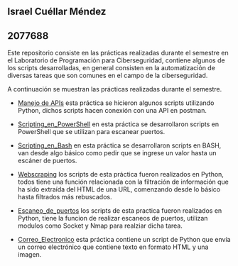 ## Israel Cuéllar Méndez
## 2077688

Este repositorio consiste en las prácticas realizadas durante el semestre en el Laboratorio de Programación para Ciberseguridad, contiene algunos de los scripts desarrolladas, en general consisten en la automatización de diversas tareas que son comunes en el campo de la ciberseguridad.

A continuación se muestran las prácticas realizadas durante el semestre.

- [Manejo de APIs](./Manejo_de_APIs/) esta práctica se hicieron algunos scripts utilizando Python, dichos scripts hacen conexión con una API en postman.

- [Scripting_en_PowerShell](./Scripting_en_PowerShell/) en esta práctica se desarrollaron scripts en PowerShell que se utilizan para escanear puertos.

- [Scripting_en_Bash](./Scripting_en_Bash/) en esta práctica se desarrollaron scripts en BASH, van desde algo básico como pedir que se ingrese un valor hasta un escáner de puertos. 

- [Webscraping](./Webscraping/) los scripts de esta práctica fueron realizados en Python, todos tiene una función relacionada con la filtración de información que ha sido extraída del HTML de una URL, comenzando desde lo básico hasta filtrados más rebuscados.

- [Escaneo_de_puertos](./Escaner_de_puertos/) los scripts de esta practica fueron realizados en Python, tiene la funcion de realizar escaneos de puertos, utilizan modulos como Socket y Nmap para realziar dicha tarea.

- [Correo_Electronico](./Correo_Electronico/) esta práctica contiene un script de Python que envía un correo electrónico que contiene texto en formato HTML y una imagen.